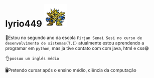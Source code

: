 # lyrio449  <img src="th.gif">
🙌Estou no segundo ano da escola `Firjan Senai Sesi no curso de desenvolvimento de sistemas(T.I)`
atualmente estou aprendendo a programar em `python`, mas ja tive contato com com java, html e css😁

👌`possuo um inglês médio`

 🖥️Pretendo cursar após o ensino médio, ciência da computação 
